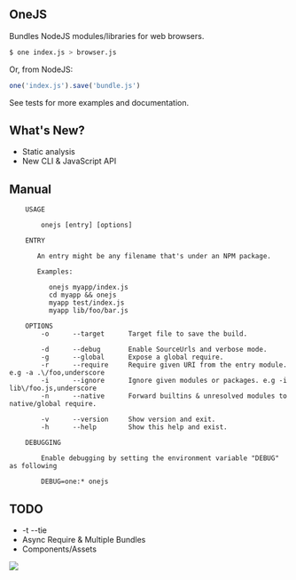 ## OneJS

Bundles NodeJS modules/libraries for web browsers.

```bash
$ one index.js > browser.js
```

Or, from NodeJS:

```js
one('index.js').save('bundle.js')
```

See tests for more examples and documentation.

## What's New?

* Static analysis
* New CLI & JavaScript API

## Manual

```
    USAGE

        onejs [entry] [options]

    ENTRY

       An entry might be any filename that's under an NPM package.

       Examples:

          onejs myapp/index.js
          cd myapp && onejs
          myapp test/index.js
          myapp lib/foo/bar.js

    OPTIONS
        -o      --target      Target file to save the build.

        -d      --debug       Enable SourceUrls and verbose mode.
        -g      --global      Expose a global require.
        -r      --require     Require given URI from the entry module. e.g -a .\/foo,underscore
        -i      --ignore      Ignore given modules or packages. e.g -i lib\/foo.js,underscore
        -n      --native      Forward builtins & unresolved modules to native/global require.

        -v      --version     Show version and exit.
        -h      --help        Show this help and exist.

    DEBUGGING

        Enable debugging by setting the environment variable "DEBUG" as following

        DEBUG=one:* onejs
```

## TODO

* -t --tie
* Async Require & Multiple Bundles
* Components/Assets

![](https://dl.dropboxusercontent.com/s/8d7jw10kjwveqs5/npmel_16.jpg)
